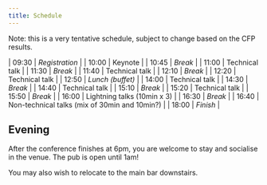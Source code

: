 ```yaml
---
title: Schedule
---
```


Note: this is a very tentative schedule, subject to change based on the CFP results.

| 09:30 | *Registration* |
| 10:00 | Keynote |
| 10:45 | *Break* |
| 11:00 | Technical talk |
| 11:30 | *Break* |
| 11:40 | Technical talk |
| 12:10 | *Break* |
| 12:20 | Technical talk |
| 12:50 | *Lunch (buffet)* |
| 14:00 | Technical talk |
| 14:30 | *Break* |
| 14:40 | Technical talk |
| 15:10 | *Break* |
| 15:20 | Technical talk |
| 15:50 | *Break* |
| 16:00 | Lightning talks (10min x 3) |
| 16:30 | *Break* |
| 16:40 | Non-technical talks (mix of 30min and 10min?) |
| 18:00 | *Finish* |

## Evening

After the conference finishes at 6pm, you are welcome to stay and socialise in the venue. The pub is open until 1am!

You may also wish to relocate to the main bar downstairs.
